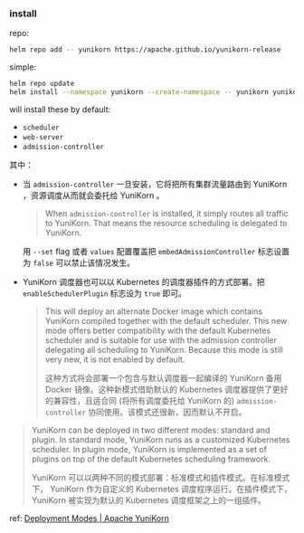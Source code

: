 
[blog-intro]: https://blog.cloudera.com/yunikorn-a-universal-resources-scheduler
[site]: https://yunikorn.apache.org

[repo-scheduler-core]: https://github.com/apache/yunikorn-core.git
[repo-scheduler-interface]: https://github.com/apache/yunikorn-scheduler-interface.git
[repo-kube-shim]: https://github.com/apache/yunikorn-k8shim.git
[repo-web-uiapp]: https://github.com/apache/yunikorn-web.git
[repo-site]: https://github.com/apache/yunikorn-site.git
[repo-release]: https://github.com/apache/yunikorn-release.git

[docs]: https://yunikorn.apache.org/docs
[docs-zh]: https://yunikorn.apache.org/zh-cn/docs

### install

repo: 

~~~ sh
helm repo add -- yunikorn https://apache.github.io/yunikorn-release
~~~

simple: 

~~~ sh
helm repo update
helm install --namespace yunikorn --create-namespace -- yunikorn yunikorn/yunikorn
~~~

will install these by default: 

- `scheduler`
- `web-server`
- `admission-controller`

其中：

- 当 `admission-controller` 一旦安装，它将把所有集群流量路由到 YuniKorn ，资源调度从而就会委托给 YuniKorn 。
  
  > When `admission-controller` is installed, it simply routes all traffic to YuniKorn. That means the resource scheduling is delegated to YuniKorn.
  > 
  
  用 `--set` flag 或者 `values` 配置覆盖把 `embedAdmissionController` 标志设置为 `false` 可以禁止该情况发生。
  
- YuniKorn 调度器也可以以 Kubernetes 的调度器插件的方式部署。把 `enableSchedulerPlugin` 标志设为 `true` 即可。
  
  > This will deploy an alternate Docker image which contains YuniKorn compiled together with the default scheduler. This new mode offers better compatibility with the default Kubernetes scheduler and is suitable for use with the admission controller delegating all scheduling to YuniKorn. Because this mode is still very new, it is not enabled by default.
  > 
  > 这种方式将会部署一个包含与默认调度器一起编译的 YuniKorn 备用 Docker 镜像。这种新模式借助默认的 Kubernetes 调度器提供了更好的兼容性，且适合同 (将所有调度委托给 YuniKorn 的) `admission-controller` 协同使用。该模式还很新，因而默认不开启。
  > 
  

> YuniKorn can be deployed in two different modes: standard and plugin. In standard mode, YuniKorn runs as a customized Kubernetes scheduler. In plugin mode, YuniKorn is implemented as a set of plugins on top of the default Kubernetes scheduling framework.
> 
> YuniKorn 可以以两种不同的模式部署：标准模式和插件模式。在标准模式下， YuniKorn 作为自定义的 Kubernetes 调度程序运行。在插件模式下， YuniKorn 被实现为默认的 Kubernetes 调度框架之上的一组插件。 
> 

[docs-modes]: https://yunikorn.apache.org/docs/user_guide/deployment_modes

ref: [Deployment Modes | Apache YuniKorn][docs-modes]
